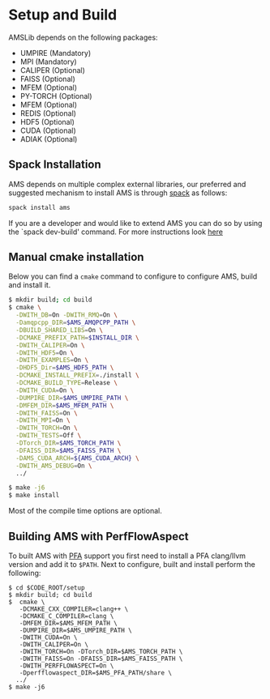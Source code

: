 # Setup and Build

AMSLib depends on the following packages:
* UMPIRE (Mandatory)
* MPI (Mandatory)
* CALIPER (Optional)
* FAISS (Optional)
* MFEM (Optional)
* PY-TORCH (Optional)
* MFEM (Optional)
* REDIS (Optional)
* HDF5 (Optional)
* CUDA (Optional)
* ADIAK (Optional)

## Spack Installation

AMS depends on multiple complex external libraries, our preferred and suggested mechanism to install AMS is through [spack](https://github.com/spack/spack) as follows:

```bash
spack install ams
```

If you are a developer and would like to extend AMS you can do so by using the `spack dev-build' command.
For more instructions look [here](https://spack-tutorial.readthedocs.io/en/lanl19/tutorial_developer_workflows.html)


## Manual cmake installation

Below you can find a `cmake` command to configure to configure AMS, build and install it.

```bash
$ mkdir build; cd build
$ cmake \
  -DWITH_DB=On -DWITH_RMQ=On \
  -Damqpcpp_DIR=$AMS_AMQPCPP_PATH \
  -DBUILD_SHARED_LIBS=On \
  -DCMAKE_PREFIX_PATH=$INSTALL_DIR \
  -DWITH_CALIPER=On \
  -DWITH_HDF5=On \
  -DWITH_EXAMPLES=On \
  -DHDF5_Dir=$AMS_HDF5_PATH \
  -DCMAKE_INSTALL_PREFIX=./install \
  -DCMAKE_BUILD_TYPE=Release \
  -DWITH_CUDA=On \
  -DUMPIRE_DIR=$AMS_UMPIRE_PATH \
  -DMFEM_DIR=$AMS_MFEM_PATH \
  -DWITH_FAISS=On \
  -DWITH_MPI=On \
  -DWITH_TORCH=On \
  -DWITH_TESTS=Off \
  -DTorch_DIR=$AMS_TORCH_PATH \
  -DFAISS_DIR=$AMS_FAISS_PATH \
  -DAMS_CUDA_ARCH=${AMS_CUDA_ARCH} \
  -DWITH_AMS_DEBUG=On \
  ../

$ make -j6
$ make install
```

Most of the compile time options are optional.

## Building AMS with PerfFlowAspect

To built AMS with [PFA](https://github.com/flux-framework/PerfFlowAspect) support you first need to install a PFA clang/llvm version and add it to `$PATH`. Next to configure, built and install perform the following:

```
$ cd $CODE_ROOT/setup
$ mkdir build; cd build
$  cmake \
   -DCMAKE_CXX_COMPILER=clang++ \
   -DCMAKE_C_COMPILER=clang \
   -DMFEM_DIR=$AMS_MFEM_PATH \
   -DUMPIRE_DIR=$AMS_UMPIRE_PATH \
   -DWITH_CUDA=On \
   -DWITH_CALIPER=On \
   -DWITH_TORCH=On -DTorch_DIR=$AMS_TORCH_PATH \
   -DWITH_FAISS=On -DFAISS_DIR=$AMS_FAISS_PATH \
   -DWITH_PERFFLOWASPECT=On \
   -Dperfflowaspect_DIR=$AMS_PFA_PATH/share \
  ../
$ make -j6
```

